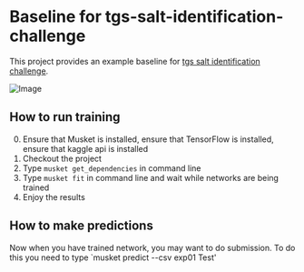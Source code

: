 # Baseline for tgs-salt-identification-challenge

This project provides an example baseline for [tgs salt identification challenge](https://www.kaggle.com/c/tgs-salt-identification-challenge).

![Image](https://storage.googleapis.com/kaggle-media/competitions/TGS/drilling.jpg)

## How to run training

0) Ensure that Musket is installed, ensure that TensorFlow is installed, ensure that kaggle api is installed 
1) Checkout the project
2) Type `musket get_dependencies` in command line
3) Type `musket fit` in command line and wait while networks are being trained
4) Enjoy the results 

## How to make predictions

Now when you have trained network, you may want to do submission. To do this you need to type `musket predict --csv exp01 Test'


 
